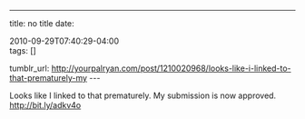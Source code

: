 ---
title: no title
date:

 2010-09-29T07:40:29-04:00  
tags:  []

tumblr_url:
http://yourpalryan.com/post/1210020968/looks-like-i-linked-to-that-prematurely-my
\-\--

Looks like I linked to that prematurely. My submission is now approved.
<http://bit.ly/adkv4o>
